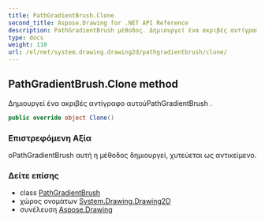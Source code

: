 ```yaml
---
title: PathGradientBrush.Clone
second_title: Aspose.Drawing for .NET API Reference
description: PathGradientBrush μέθοδος. Δημιουργεί ένα ακριβές αντίγραφο αυτούPathGradientBrush .
type: docs
weight: 110
url: /el/net/system.drawing.drawing2d/pathgradientbrush/clone/
---
```

## PathGradientBrush.Clone method

Δημιουργεί ένα ακριβές αντίγραφο αυτούPathGradientBrush .

```csharp
public override object Clone()
```

### Επιστρεφόμενη Αξία

οPathGradientBrush αυτή η μέθοδος δημιουργεί, χυτεύεται ως αντικείμενο.

### Δείτε επίσης

* class [PathGradientBrush](../)
* χώρος ονομάτων [System.Drawing.Drawing2D](../../pathgradientbrush/)
* συνέλευση [Aspose.Drawing](../../../)


